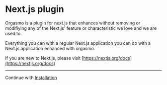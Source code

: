 # Next.js plugin

Orgasmo is a plugin for next.js that enhances without removing or modifiying any of the Next.js' feature or characteristic we love and we are used to. 

Everything you can with a regular Next.js application you can do with a Next.js application enhanced with orgasmo.

If you are new to Next.js, please visit [https://nextjs.org/docs](https://nextjs.org/docs)

----
Continue with [Installation](GettingStarted/Installation.md)